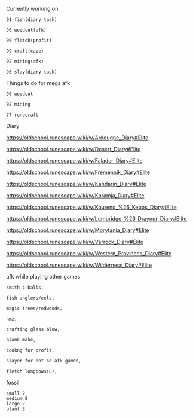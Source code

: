 Currently working on

	91 fish(diary task)
	
	90 woodcut(afk)
	
	99 fletch(profit)
	
	99 craft(cape)
	
	92 mining(afk)
	
	90 slay(diary task)

Things to do for mega afk
	
	90 woodcut
	
	92 mining
	
	77 runecraft
	
	
	
Diary

https://oldschool.runescape.wiki/w/Ardougne_Diary#Elite

https://oldschool.runescape.wiki/w/Desert_Diary#Elite

https://oldschool.runescape.wiki/w/Falador_Diary#Elite

https://oldschool.runescape.wiki/w/Fremennik_Diary#Elite

https://oldschool.runescape.wiki/w/Kandarin_Diary#Elite

https://oldschool.runescape.wiki/w/Karamja_Diary#Elite

https://oldschool.runescape.wiki/w/Kourend_%26_Kebos_Diary#Elite

https://oldschool.runescape.wiki/w/Lumbridge_%26_Draynor_Diary#Elite

https://oldschool.runescape.wiki/w/Morytania_Diary#Elite

https://oldschool.runescape.wiki/w/Varrock_Diary#Elite

https://oldschool.runescape.wiki/w/Western_Provinces_Diary#Elite

https://oldschool.runescape.wiki/w/Wilderness_Diary#Elite




afk while playing other games

	smith c-balls,

	fish anglers/eels,

	magic trees/redwoods,

	nmz,

	crafting glass blow,

	plank make,

	cookng for profit,

	slayer for not so afk games,

	fletch longbows(u),




fossil

	small 2
	medium 8
	large ?
	plant 3
